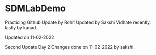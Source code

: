 # SDMLabDemo
Practicing Github
Update by Rohit
Updated by Sakshi Vidhate recently.
lastly by kanad.

Updated on 11-02-2022

Second Update
Day 2 Changes done on 11-02-2022 by sakshi.

